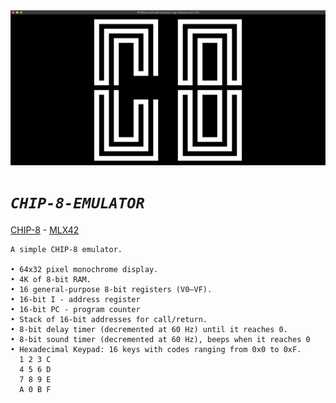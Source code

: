 <img src="./images/logo_1.png" />

# *`CHIP-8-EMULATOR`*

<a href="https://en.wikipedia.org/wiki/CHIP-8">CHIP-8</a> - <a href="https://github.com/codam-coding-college/MLX42">MLX42</a>

```
A simple CHIP-8 emulator.

• 64x32 pixel monochrome display.
• 4K of 8-bit RAM.
• 16 general-purpose 8-bit registers (V0–VF).
• 16-bit I - address register
• 16-bit PC - program counter
• Stack of 16-bit addresses for call/return.
• 8-bit delay timer (decremented at 60 Hz) until it reaches 0.
• 8-bit sound timer (decremented at 60 Hz), beeps when it reaches 0
• Hexadecimal Keypad: 16 keys with codes ranging from 0x0 to 0xF.
  1 2 3 C
  4 5 6 D
  7 8 9 E
  A 0 B F
```
